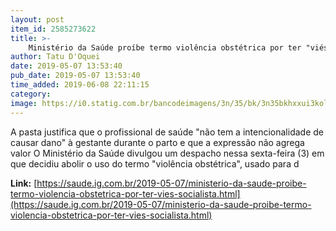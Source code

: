 ```yaml
---
layout: post
item_id: 2585273622
title: >-
    Ministério da Saúde proíbe termo violência obstétrica por ter "viés socialista"
author: Tatu D'Oquei
date: 2019-05-07 13:53:40
pub_date: 2019-05-07 13:53:40
time_added: 2019-06-08 22:11:15
category: 
image: https://i0.statig.com.br/bancodeimagens/3n/35/bk/3n35bkhxxui3kol0y11g7k9r2.jpg
---
```


A pasta justifica que o profissional de saúde "não tem a intencionalidade de causar dano" à gestante durante o parto e que a expressão não agrega valor O Ministério da Saúde divulgou um despacho nessa sexta-feira (3) em que decidiu abolir o uso do termo "violência obstétrica", usado para d

**Link:** [https://saude.ig.com.br/2019-05-07/ministerio-da-saude-proibe-termo-violencia-obstetrica-por-ter-vies-socialista.html](https://saude.ig.com.br/2019-05-07/ministerio-da-saude-proibe-termo-violencia-obstetrica-por-ter-vies-socialista.html)

